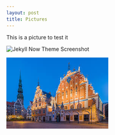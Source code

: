 ```yaml
---
layout: post
title: Pictures
---
```



This is a picture to test it

![Jekyll Now Theme Screenshot](/images/jekyll-now-theme-screenshot.jpg "Jekyll Now Theme Screenshot")

![Riga](/images/download.jpg "Riga")

